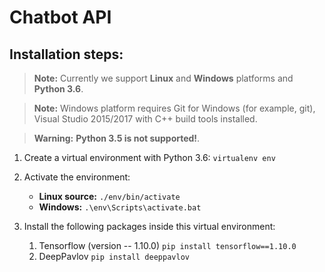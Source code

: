 # Chatbot API

## Installation steps:
> **Note:** Currently we support **Linux** and **Windows** platforms and **Python 3.6**.

> **Note:** Windows platform requires Git for Windows (for example, git), Visual Studio 2015/2017 with C++ build tools installed.

> **Warning:** **Python 3.5 is not supported!**.

 1. Create a virtual environment with Python 3.6: 
 `virtualenv env`
 
 2. Activate the environment:
 	- **Linux source:** `./env/bin/activate`
	- **Windows:** `.\env\Scripts\activate.bat`
		 
 3. Install the following packages inside this virtual environment:
	 1. Tensorflow (version -- 1.10.0)
			 `pip install tensorflow==1.10.0` 
	 2. DeepPavlov
			 `pip install deeppavlov`

